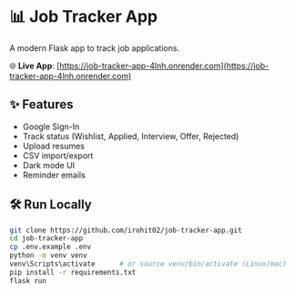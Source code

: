 # 📊 Job Tracker App

A modern Flask app to track job applications.

🌐 **Live App**: [https://job-tracker-app-4lnh.onrender.com](https://job-tracker-app-4lnh.onrender.com)

## ✨ Features

- Google Sign-In
- Track status (Wishlist, Applied, Interview, Offer, Rejected)
- Upload resumes
- CSV import/export
- Dark mode UI
- Reminder emails

## 🛠️ Run Locally

```bash
git clone https://github.com/irohit02/job-tracker-app.git
cd job-tracker-app
cp .env.example .env
python -m venv venv
venv\Scripts\activate      # or source venv/bin/activate (Linux/mac)
pip install -r requirements.txt
flask run
